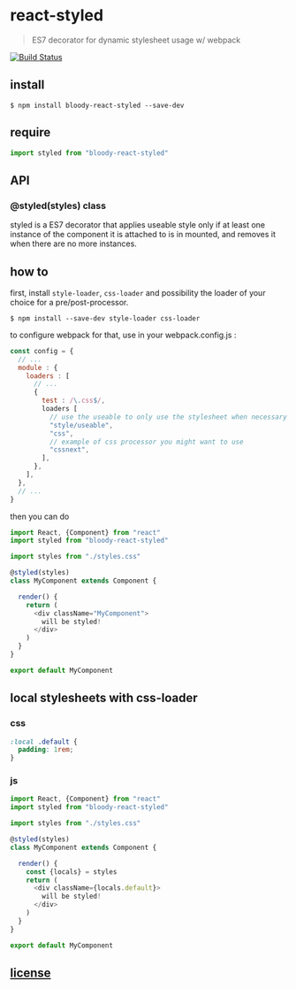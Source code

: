 # react-styled

> ES7 decorator for dynamic stylesheet usage w/ webpack

[![Build Status](https://travis-ci.org/bloodyowl/react-styled.svg?branch=master)](https://travis-ci.org/bloodyowl/react-styled)

## install

```console
$ npm install bloody-react-styled --save-dev
```

## require

```javascript
import styled from "bloody-react-styled"
```

## API

### @styled(styles) class

styled is a ES7 decorator that applies useable style only if at least one
instance of the component it is attached to is in mounted,
and removes it when there are no more instances.

## how to

first, install `style-loader`, `css-loader` and possibility the loader
of your choice for a pre/post-processor.

```console
$ npm install --save-dev style-loader css-loader
```

to configure webpack for that, use in your webpack.config.js :

```javascript
const config = {
  // ...
  module : {
    loaders : [
      // ...
      {
        test : /\.css$/,
        loaders [
          // use the useable to only use the stylesheet when necessary
          "style/useable",
          "css",
          // example of css processor you might want to use
          "cssnext",
        ],
      },
    ],
  },
  // ...
}
```

then you can do

```javascript
import React, {Component} from "react"
import styled from "bloody-react-styled"

import styles from "./styles.css"

@styled(styles)
class MyComponent extends Component {

  render() {
    return (
      <div className="MyComponent">
        will be styled!
      </div>
    )
  }
}

export default MyComponent
```

## local stylesheets with css-loader

### css

```css
:local .default {
  padding: 1rem;
}
```

### js

```javascript
import React, {Component} from "react"
import styled from "bloody-react-styled"

import styles from "./styles.css"

@styled(styles)
class MyComponent extends Component {

  render() {
    const {locals} = styles
    return (
      <div className={locals.default}>
        will be styled!
      </div>
    )
  }
}

export default MyComponent
```

## [license](LICENSE)
